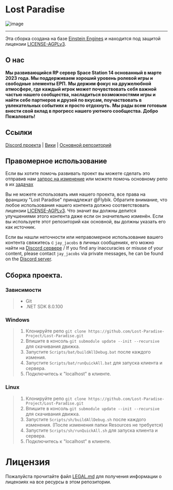 # Lost Paradise

![image](https://wiki.lost-paradise.space/images/3/31/Lost-Paradise-title.png)

---

Эта сборка создана на базе [Einstein Engines](https://github.com/Simple-Station/Einstein-Engines) и находится под защитой лицензии [LICENSE-AGPLv3](./LICENSE-AGPLv3.txt).

## О нас

**Мы развивающийся RP сервер Space Station 14 основанный в марте 2023 года. Мы поддерживаем хороший уровень ролевой игры и свободные элементы ЕРП.**
**Мы держим фокус на дружелюбной атмосфере, где каждый игрок может почувствовать себя важной частью нашего сообщества, насладиться возможностями игры и найти себе партнеров и друзей по вкусам, поучаствовать в увлекательных событиях и просто отдохнуть.**
**Мы рады всем готовым внести свой вклад в прогресс нашего уютного сообщества. Добро Пожаловать!**

## Ссылки

[Discord проекта](https://discord.gg/v5mGmMzAdB) | [Вики](http://wiki.lost-paradise.space/) | [Основной репозиторий](https://github.com/Simple-Station/Einstein-Engines)

## Правомерное использование

Если вы хотите помочь развивать проект вы можете сделать это отправив нам [запрос на изменение](https://github.com/Lost-Paradise-Project/Lost-Paradise/pulls) или можете помочь основному репо в их [задачах](https://github.com/Simple-Station/Einstein-Engines/issues)

Вы не можете использовать имя нашего проекта, все права на франшизу "Lost Paradise" принадлежат @Flybik.
Обратите внимание, что любое использования нашего контента должно соответствовать лицензии [LICENSE-AGPLv3](./LICENSE-AGPLv3.txt).
Что значит вы должны делится улучшениями этого контента даже если он значительно изменён.
Если вы используете этот репозиторий как основной, вы должны указать его как источник.

Если вы нашли неточности или неправомерное использование вашего контента свяжитесь с `jay_jacobs` в личных сообщениях, его можно найти на [Discord сервере](https://discord.gg/v5mGmMzAdB) / If you find any inaccuracies or misuse of your content, please contact `jay_jacobs` via private messages, he can be found on the [Discord server](https://discord.gg/v5mGmMzAdB).

## Сборка проекта.

### Зависимости

> - Git
> - .NET SDK 8.0.100

### Windows

> 1. Клонируйте репо `git clone https://github.com/Lost-Paradise-Project/Lost-Paradise.git`
> 2. Впишите в консоль `git submodule update --init --recursive` для скачивания движка.
> 3. Запустите `Scripts/bat/buildAllDebug.bat` после каждого измения.
> 4. Запустите `Scripts/bat/runQuickAll.bat` для запуска клиента и сервера.
> 5. Подключитесь к "localhost" в клиенте.

### Linux

> 1. Клонируйте репо `git clone https://github.com/Lost-Paradise-Project/Lost-Paradise.git`
> 2. Впишите в консоль `git submodule update --init --recursive` для скачивания движка.
> 3. Запустите `Scripts/sh/buildAllDebug.sh` после каждого изменения. (После изменения папки Resources не требуется)
> 4. Запустите `Scripts/sh/runQuickAll.sh` для запуска клиента и сервера.
> 5. Подключитесь к "localhost" в клиенте.

# Лицензия
Пожалуйста прочитайте файл [LEGAL.md](./LEGAL.md) для получения информации о лицензиях на все ресурсы в этом репозитории.
